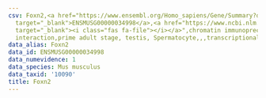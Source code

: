 ```yaml
---
csv: Foxn2,<a href="https://www.ensembl.org/Homo_sapiens/Gene/Summary?db=core;g=ENSMUSG00000034998"
  target="_blank">ENSMUSG00000034998</a>,<a href="https://www.ncbi.nlm.nih.gov/pubmed/25450459"
  target="_blank"><i class="fas fa-file"></i></a>",chromatin immunoprecipitation assay,direct
  interaction,prime adult stage, testis, Spermatocyte,,,transcriptional regulation,
data_alias: Foxn2
data_id: ENSMUSG00000034998
data_numevidence: 1
data_species: Mus musculus
data_taxid: '10090'
title: Foxn2
---
```

